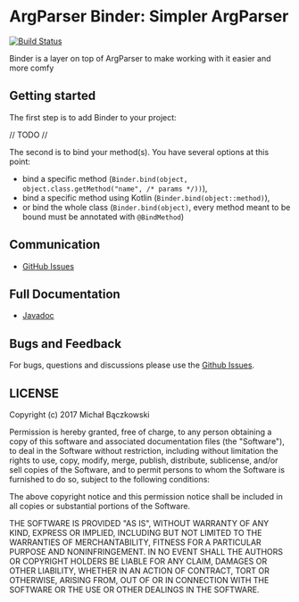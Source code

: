 # ArgParser Binder: Simpler ArgParser

[![Build Status](https://travis-ci.org/mibac138/ArgParser.svg?branch=master)](https://travis-ci.org/mibac138/ArgParser) 

Binder is a layer on top of ArgParser to make working with it easier and more comfy

## Getting started

The first step is to add Binder to your project:

// TODO //


The second is to bind your method(s). You have several options at this point:
- bind a specific method (`Binder.bind(object, object.class.getMethod("name", /* params */))`),
- bind a specific method using Kotlin (`Binder.bind(object::method)`),
- or bind the whole class (`Binder.bind(object)`, every method meant to be bound must be annotated with `@BindMethod`)

## Communication

- [GitHub Issues](https://github.com/mibac138/ArgParser/issues)

## Full Documentation

- [Javadoc](mibac138.github.com/argparser)


## Bugs and Feedback

For bugs, questions and discussions please use the [Github Issues](https://github.com/mibac138/ArgParser/issues).

 
## LICENSE

Copyright (c) 2017 Michał Bączkowski

Permission is hereby granted, free of charge, to any person obtaining a copy
of this software and associated documentation files (the "Software"), to deal
in the Software without restriction, including without limitation the rights
to use, copy, modify, merge, publish, distribute, sublicense, and/or sell
copies of the Software, and to permit persons to whom the Software is
furnished to do so, subject to the following conditions:

The above copyright notice and this permission notice shall be included in all
copies or substantial portions of the Software.

THE SOFTWARE IS PROVIDED "AS IS", WITHOUT WARRANTY OF ANY KIND, EXPRESS OR
IMPLIED, INCLUDING BUT NOT LIMITED TO THE WARRANTIES OF MERCHANTABILITY,
FITNESS FOR A PARTICULAR PURPOSE AND NONINFRINGEMENT. IN NO EVENT SHALL THE
AUTHORS OR COPYRIGHT HOLDERS BE LIABLE FOR ANY CLAIM, DAMAGES OR OTHER
LIABILITY, WHETHER IN AN ACTION OF CONTRACT, TORT OR OTHERWISE, ARISING FROM,
OUT OF OR IN CONNECTION WITH THE SOFTWARE OR THE USE OR OTHER DEALINGS IN THE
SOFTWARE.